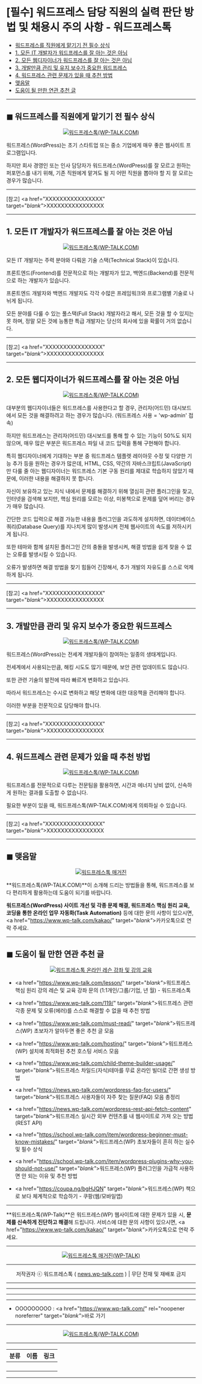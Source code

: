 # [필수] 워드프레스 담당 직원의 실력 판단 방법 및 채용시 주의 사항 - 워드프레스톡

<!-- ---
title: "[필수] 워드프레스 담당 직원의 실력 판단 방법 및 채용시 주의 사항 - 워드프레스톡"
description: XXXXXXXXXXXXXXXX
cover_img: https://hellotblog.files.wordpress.com/2018/04/trendtalk-wordpress-intro-main-800x450.jpg
feature_img: https://hellotblog.files.wordpress.com/2019/04/wptalk-wordpress-logo-03-800.png
categories: 꿀팁
tags: 꿀팁
--- -->

- [워드프레스를 직원에게 맡기기 전 필수 상식](#index-00)
- [1. 모든 IT 개발자가 워드프레스를 잘 아는 것은 아님](#index-01)
- [2. 모든 웹디자이너가 워드프레스를 잘 아는 것은 아님](#index-02)
- [3. 개발만큼 관리 및 유지 보수가 중요한 워드프레스](#index-03)
- [4. 워드프레스 관련 문제가 있을 때 추천 방법](#index-wptalk)
- [맺음말](#index-epilogue)
- [도움이 될 만한 연관 추천 글](#recommendation)

***

<!-- <a name="index-00"></a> -->

## ◼︎ 워드프레스를 직원에게 맡기기 전 필수 상식

<center><a href="https://www.wp-talk.com/kakao/" target="_blank"_><img src="https://hellotblog.files.wordpress.com/2019/09/wptalk-wordpress-cover-01-800x500.png" style="max-width:100%;" alt="워드프레스톡(WP-TALK.COM)"></a></center>

워드프레스(WordPress)는 초기 스타트업 또는 중소 기업에게 매우 좋은 웹사이트 프로그램입니다.

하지만 회사 경영인 또는 인사 담당자가 워드프레스(WordPress)를 잘 모르고 원하는 퍼포먼스를 내기 위해, 기존 직원에게 맡겨도 될 지 어떤 직원을 뽑아야 할 지 잘 모르는 경우가 많습니다.

***

[참고] <a href="XXXXXXXXXXXXXXXX" target="_blank"_>XXXXXXXXXXXXXXXX</a>

***

<!-- <a name="index-01"></a> -->

## 1. 모든 IT 개발자가 워드프레스를 잘 아는 것은 아님

<center><a href="https://www.wp-talk.com/kakao/" target="_blank"_><img src="https://hellotblog.files.wordpress.com/2019/09/wptalk-mkttalk-coding-image-120x120.png" style="max-width:100%;" alt="워드프레스톡(WP-TALK.COM)"></a></center>

모든 IT 개발자는 주력 분야와 다뤄온 기술 스택(Technical Stack)이 있습니다.

프론트엔드(Frontend)를 전문적으로 하는 개발자가 있고, 백엔드(Backend)를 전문적으로 하는 개발자가 있습니다.

프론트엔드 개발자와 백엔드 개발자도 각각 수많은 프레임워크와 프로그램별 기술로 나뉘게 됩니다.

모든 분야를 다룰 수 있는 풀스택(Full Stack) 개발자라고 해서, 모든 것을 할 수 있지는 못 하며, 정말 모든 것에 능통한 특급 개발자는 당신의 회사에 있을 확률이 거의 없습니다.

***

[참고] <a href="XXXXXXXXXXXXXXXX" target="_blank"_>XXXXXXXXXXXXXXXX</a>

***

<!-- <a name="index-02"></a> -->

## 2. 모든 웹디자이너가 워드프레스를 잘 아는 것은 아님

<center><a href="https://www.wp-talk.com/kakao/" target="_blank"_><img src="https://hellotblog.files.wordpress.com/2019/09/wptalk-mkttalk-web-design-image-120x120.png" style="max-width:100%;" alt="워드프레스톡(WP-TALK.COM)"></a></center>

대부분의 웹디자이너들은 워드프레스를 사용한다고 할 경우, 관리자(어드민) 대시보드에서 모든 것을 해결하려고 하는 경우가 많습니다. (워드프레스 사용 = 'wp-admin' 접속)

하지만 워드프레스는 관리자(어드민) 대시보드를 통해 할 수 있는 기능이 50%도 되지 않으며, 매우 많은 부분은 워드프레스 파일 내 코드 입력을 통해 구현해야 합니다.

특히 웹디자이너에게 기대하는 부분 중 워드프레스 템플렛 레이아웃 수정 및 다양한 기능 추가 등을 원하는 경우가 많은데, HTML, CSS, 약간의 자바스크립트(JavaScript)만 다룰 줄 아는 웹디자이너는 워드프레스 기본 구동 원리를 제대로 학습하지 않았기 때문에, 이러한 내용을 해결하지 못 합니다.

자신이 보유하고 있는 지식 내에서 문제를 해결하기 위해 열심히 관련 플러그인을 찾고, 인터넷을 검색해 보지만, 핵심 원리를 모르는 이상, 미봉책으로 문제를 덮어 버리는 경우가 매우 많습니다.

간단한 코드 입력으로 해결 가능한 내용을 플러그인을 과도하게 설치하면, 데이터베이스 쿼리(Database Query)를 지나치게 많이 발생시켜 전체 웹사이트의 속도를 저하시키게 됩니다.

또한 테마와 함께 설치된 플러그인 간의 충돌을 발생시켜, 해결 방법을 쉽게 찾을 수 없는 오류를 발생시킬 수 있습니다.

오류가 발생하면 해결 방법을 찾기 힘들어 긴장해서, 추가 개발의 자유도를 스스로 억제하게 됩니다.

***

[참고] <a href="XXXXXXXXXXXXXXXX" target="_blank"_>XXXXXXXXXXXXXXXX</a>

***

<!-- <a name="index-03"></a> -->

## 3. 개발만큼 관리 및 유지 보수가 중요한 워드프레스

<center><a href="https://www.wp-talk.com/kakao/" target="_blank"_><img src="https://hellotblog.files.wordpress.com/2019/04/wptalk-wordpress-logo-03-800.png" style="max-width:100%;" alt="워드프레스톡(WP-TALK.COM)"></a></center>

워드프레스(WordPress)는 전세계 개발자들이 참여하는 일종의 생태계입니다.

전세계에서 사용되는만큼, 해킹 시도도 많기 때문에, 보안 관련 업데이트도 많습니다.

또한 관련 기술의 발전에 따라 빠르게 변화하고 있습니다.

따라서 워드프레스는 수시로 변화하고 해당 변화에 대한 대응책을 관리해야 합니다.

이러한 부분을 전문적으로 담당해야 합니다.

***

[참고] <a href="XXXXXXXXXXXXXXXX" target="_blank"_>XXXXXXXXXXXXXXXX</a>

***

<!-- <a name="index-wptalk"></a> -->

## 4. 워드프레스 관련 문제가 있을 때 추천 방법

<center><a href="https://www.wp-talk.com/kakao/" target="_blank"_><img src="https://hellotblog.files.wordpress.com/2019/08/wptalk-cover-default-01-800x460.png" style="max-width:100%;" alt="워드프레스톡(WP-TALK.COM)"></a></center>

워드프레스를 전문적으로 다루는 전문팀을 활용하면, 시간과 에너지 낭비 없이, 신속하게 원하는 결과를 도출할 수 없습니다.

필요한 부분이 있을 때, 워드프레스톡(WP-TALK.COM)에게 의뢰하실 수 있습니다.

***

[참고] <a href="XXXXXXXXXXXXXXXX" target="_blank"_>XXXXXXXXXXXXXXXX</a>

***

<!-- <a name="index-epilogue"></a> -->

## ◼︎ 맺음말

<center><a href="https://www.wp-talk.com/kakao/" rel="noopener noreferrer" target="_blank"_><img src="https://hellotblog.files.wordpress.com/2019/04/wptalk-wordpress-logo-02-800.png" style="max-width:100%;" alt="워드프레스톡 매거진"></a></center>

**워드프레스톡(WP-TALK.COM)**이 소개해 드리는 방법들을 통해, 워드프레스를 보다 편리하게 활용하는데 도움이 되기를 바랍니다.

**워드프레스(WordPress) 사이트 개선 및 각종 문제 해결, 워드프레스 핵심 원리 교육, 코딩을 통한 온라인 업무 자동화(Task Automation)** 등에 대한 문의 사항이 있으시면, <a href="https://www.wp-talk.com/kakao/" target="_blank"_>카카오톡</a>으로 연락 주세요.

***

<!-- <a name="recommendation"></a> -->

## ◼︎ 도움이 될 만한 연관 추천 글

<center><a href="https://www.wp-talk.com/lesson/" target="_blank"_><img src="https://hellotblog.files.wordpress.com/2019/03/classroom-online-wptalk-00-800x500.png" style="max-width:100%;" alt="워드프레스톡 온라인 레슨 강좌 및 강의 교육"></a></center>

- <a href="https://www.wp-talk.com/lesson/" target="_blank"_>워드프레스 핵심 원리 강의 레슨 및 교육 강좌 문의 (1:1개인/그룹/기업, <span class="post-year"></span>년 <span class="post-month"></span>월) - 워드프레스톡</a>

- <a href="https://www.wp-talk.com/119/" target="_blank"_>워드프레스 관련 각종 문제 및 오류(에러)를 스스로 해결할 수 없을 때 추천 방법</a>

- <a href="https://www.wp-talk.com/must-read/" target="_blank"_>워드프레스(WP) 초보자가 알아두면 좋은 추천 글 모음</a>

- <a href="https://www.wp-talk.com/hosting/" target="_blank"_>워드프레스(WP) 설치에 최적화된 추천 호스팅 서비스 모음</a>

- <a href="https://www.wp-talk.com/child-theme-builder-usage/" target="_blank"_>워드프레스 차일드(자식)테마를 무료 온라인 빌더로 간편 생성 방법</a>

- <a href="https://news.wp-talk.com/wordpress-faq-for-users/" target="_blank"_>워드프레스 사용자들이 자주 찾는 질문(FAQ) 모음 총정리</a>

- <a href="https://news.wp-talk.com/wordpress-rest-api-fetch-content" target="_blank"_>워드프레스 실시간 외부 컨텐츠를 내 웹사이트로 가져 오는 방법 (REST API)</a>

- <a href="https://school.wp-talk.com/item/wordpress-beginner-must-know-mistakes/" target="_blank"_>워드프레스(WP) 초보자들이 흔히 하는 실수 및 필수 상식</a>

- <a href="https://school.wp-talk.com/item/wordpress-plugins-why-you-should-not-use/" target="_blank"_>워드프레스(WP) 플러그인을 가급적 사용하면 안 되는 이유 및 추천 방법</a>

- <a href="https://coupa.ng/bgHJQN" target="_blank"_>워드프레스(WP) 책으로 보다 체계적으로 학습하기 - 쿠팡(웹/모바일앱)</a>

***
**워드프레스톡(WP-Talk)**은 워드프레스(WP) 웹사이트에 대한 문제가 있을 시, **문제를 신속하게 진단하고 해결**해 드립니다. 서비스에 대한 문의 사항이 있으시면, <a href="https://www.wp-talk.com/kakao/" target="_blank"_>카카오톡</a>으로 연락 주세요.

***
<center><a href="https://www.wp-talk.com/kakao/" target="_blank"_><img src="https://hellotblog.files.wordpress.com/2019/08/wptalk-logo-03-120x120.png" style="max-width:100%;" alt="워드프레스톡 매거진(WP-TALK)"></a></center>

***
<center>저작권자 ⓒ 워드프레스톡 ( <a href="https://www.wp-talk.com/kakao/" target="_blank"_>news.wp-talk.com</a> ) | 무단 전재 및 재배포 금지</center>

***
***
***
***
- OOOOOOOOO : <a href="https://www.wp-talk.com/" rel="noopener noreferrer" target="_blank"_>바로 가기</a>

***
<center><a href="https://www.wp-talk.com/kakao/" target="_blank"_><img src="https://hellotblog.files.wordpress.com/2019/08/wptalk-logo-03-120x120.png" style="max-width:100%;" alt="워드프레스톡(WP-TALK.COM)"></a></center>

***
|분류|이름|링크|
|:-:|:-:|:-:|
||||
||||
||||
||||

***
